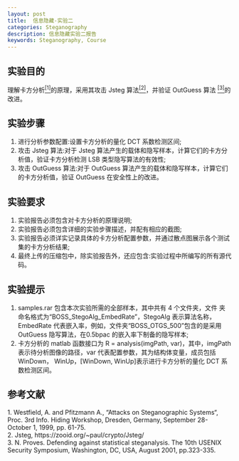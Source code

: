 ```yaml
---
layout: post
title:  信息隐藏-实验二
categories: Steganography
description: 信息隐藏实验二报告
keywords: Steganography, Course 
---
```


## 实验目的

理解卡方分析[<sup>[1]</sup>](#refer-anchor-1)的原理，采用其攻击 Jsteg 算法[<sup>[2]</sup>](#refer-anchor-2)，并验证 OutGuess 算法 [<sup>[3]</sup>](#refer-anchor-3)的改进。

## 实验步骤

1. 进行分析参数配置:设置卡方分析的量化 DCT 系数检测区间;
2. 攻击 Jsteg 算法:对于 Jsteg 算法产生的载体和隐写样本，计算它们的卡方分析值，验证卡方分析检测 LSB 类型隐写算法的有效性;
3. 攻击 OutGuess 算法:对于 OutGuess 算法产生的载体和隐写样本，计算它们的卡方分析值，验证 OutGuess 在安全性上的改进。

## 实验要求

1. 实验报告必须包含对卡方分析的原理说明;
2. 实验报告必须包含详细的实验步骤描述，并配有相应的截图;
3. 实验报告必须详实记录具体的卡方分析配置参数，并通过散点图展示各个测试集的卡方分析结果;
4. 最终上传的压缩包中，除实验报告外，还应包含:实验过程中所编写的所有源代码。

## 实验提示

1. samples.rar 包含本次实验所需的全部样本，其中共有 4 个文件夹，文件 夹命名格式为“BOSS_StegoAlg_EmbedRate”，StegoAlg 表示算法名称，EmbedRate 代表嵌入率，例如，文件夹“BOSS_OTGS_500”包含的是采用 OutGuess 隐写算法，在0.5bpac 的嵌入率下制备的隐写样本;
2. 卡方分析的 matlab 函数接口为 R = analysis(imgPath, var)，其中，imgPath 表示待分析图像的路径，var 代表配置参数，其为结构体变量，成员包括 WinDown， WinUp，[WinDown, WinUp]表示进行卡方分析的量化 DCT 系数检测区间。

## 参考文献

<div id="refer-anchor-1">
1. Westfield, A. and Pfitzmann A., “Attacks on Steganographic Systems“, Proc. 3rd Info. Hiding Workshop, Dresden, Germany, September 28-October 1, 1999, pp. 61-75.</div>
<div id="refer-anchor-2">
2. Jsteg, https://zooid.org/~paul/crypto/Jsteg/ </div>
<div id="refer-anchor-3"> 
3. N. Proves. Defending against statistical steganalysis. The 10th USENIX Security Symposium, Washington, DC, USA, August 2001, pp.323-335.</div>
